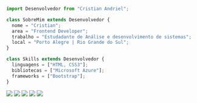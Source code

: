 ```js
import Desenvolvedor from "Cristian Andriel";

class SobreMim extends Desenvolvedor {
  nome = "Cristian";
  area = "Frontend Developer";
  trabalho = "Estudadante de Análise e desenvolvimento de sistemas";
  local = "Porto Alegre | Rio Grande do Sul";
}

class Skills extends Desenvolvedor {
  linguagens = ["HTML, CSS3"];
  bibliotecas = ["Microsoft Azure"];
  frameworks = ["Bootstrap"];
}
```
<p align-items = center;
<img src="https://img.shields.io/badge/CSS3-1572B6?style=for-the-badge&logo=css3&logoColor=white"/>
<img src="https://img.shields.io/badge/Microsoft_Azure-0089D6?style=for-the-badge&logo=microsoft-azure&logoColor=white"/>
<img src="https://img.shields.io/badge/Windows-017AD7?style=for-the-badge&logo=windows&logoColor=white"/>
<img src="https://img.shields.io/badge/CSS3-1572B6?style=for-the-badge&logo=css3&logoColor=white"/>
<img src="https://img.shields.io/badge/Git-E34F26?style=for-the-badge&logo=git&logoColor=white"/>
<img src="https://img.shields.io/badge/HTML5-E34F26?style=for-the-badge&logo=html5&logoColor=white"/>
</p>
